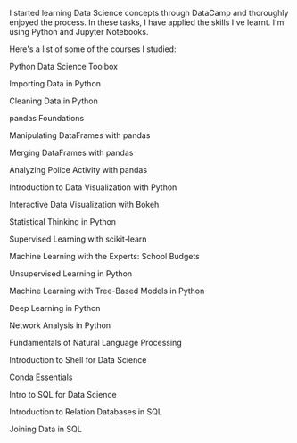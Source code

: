 I started learning Data Science concepts through DataCamp and thoroughly enjoyed the process. In these tasks, I have applied the skills I've learnt. I'm using Python and Jupyter Notebooks. 

Here's a list of some of the courses I studied:

Python Data Science Toolbox 

Importing Data in Python

Cleaning Data in Python

pandas Foundations

Manipulating DataFrames with pandas

Merging DataFrames with pandas

Analyzing Police Activity with pandas

Introduction to Data Visualization with Python

Interactive Data Visualization with Bokeh

Statistical Thinking in Python 

Supervised Learning with scikit-learn

Machine Learning with the Experts: School Budgets

Unsupervised Learning in Python

Machine Learning with Tree-Based Models in Python

Deep Learning in Python

Network Analysis in Python 

Fundamentals of Natural Language Processing


Introduction to Shell for Data Science

Conda Essentials

Intro to SQL for Data Science

Introduction to Relation Databases in SQL

Joining Data in SQL
